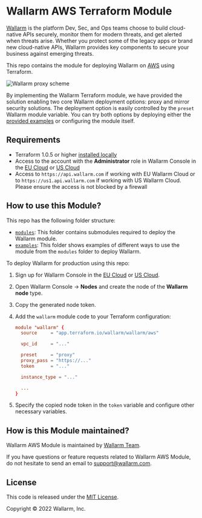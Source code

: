 # Wallarm AWS Terraform Module

[Wallarm](https://www.wallarm.com/) is the platform Dev, Sec, and Ops teams choose to build cloud-native APIs securely, monitor them for modern threats, and get alerted when threats arise. Whether you protect some of the legacy apps or brand new cloud-native APIs, Wallarm provides key components to secure your business against emerging threats.

This repo contains the module for deploying Wallarm on [AWS](https://aws.amazon.com/) using Terraform.

![Wallarm proxy scheme](https://github.com/wallarm/terraform-aws-wallarm/blob/main/images/wallarm-as-proxy.png?raw=true)

By implementing the Wallarm Terraform module, we have provided the solution enabling two core Wallarm deployment options: proxy and mirror security solutions. The deployment option is easily controlled by the `preset` Wallarm module variable. You can try both options by deploying either the [provided examples](https://github.com/wallarm/terraform-aws-wallarm/tree/main/examples) or configuring the module itself.

## Requirements

* Terraform 1.0.5 or higher [installed locally](https://learn.hashicorp.com/tutorials/terraform/install-cli)
* Access to the account with the **Administrator** role in Wallarm Console in the [EU Cloud](https://my.wallarm.com/) or [US Cloud](https://us1.my.wallarm.com/)
* Access to `https://api.wallarm.com` if working with EU Wallarm Cloud or to `https://us1.api.wallarm.com` if working with US Wallarm Cloud. Please ensure the access is not blocked by a firewall

## How to use this Module?

This repo has the following folder structure:

* [`modules`](https://github.com/wallarm/terraform-aws-wallarm/tree/main/modules): This folder contains submodules required to deploy the Wallarm module.
* [`examples`](https://github.com/wallarm/terraform-aws-wallarm/tree/main/examples): This folder shows examples of different ways to use the module from the `modules` folder to deploy Wallarm.

To deploy Wallarm for production using this repo:

1. Sign up for Wallarm Console in the [EU Cloud](https://my.wallarm.com/nodes) or [US Cloud](https://us1.my.wallarm.com/nodes).
1. Open Wallarm Console → **Nodes**  and create the node of the **Wallarm node** type.
1. Copy the generated node token.
1. Add the `wallarm` module code to your Terraform configuration:

    ```conf
    module "wallarm" {
      source     = "app.terraform.io/wallarm/wallarm/aws"

      vpc_id     = "..."

      preset     = "proxy"
      proxy_pass = "https://..."
      token      = "..."

      instance_type = "..."

      ...
    }
    ```
1. Specify the copied node token in the `token` variable and configure other necessary variables.

## How is this Module maintained?

Wallarm AWS Module is maintained by [Wallarm Team](https://www.wallarm.com/).

If you have questions or feature requests related to Wallarm AWS Module, do not hesitate to send an email to [support@wallarm.com](mailto:support@wallarm.com?Subject=Terraform%20Module%20Question).

## License

This code is released under the [MIT License](https://github.com/wallarm/terraform-aws-wallarm/tree/main/LICENSE).

Copyright &copy; 2022 Wallarm, Inc.
